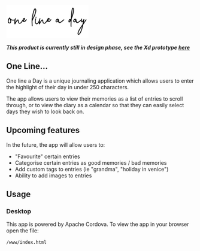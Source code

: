 <img src="https://github.com/zachmolony/one-line-a-day/blob/master/Design/logo-alt1.png" alt="logo" width="220"/>


***This product is currently still in design phase, see the Xd prototype [here](https://github.com/zachmolony/one-line-a-day/blob/master/Design/design.xd)***

## One Line...

One line a Day is a unique journaling application which allows users to enter the highlight of their day in under 250 characters. 

The app allows users to view their memories as a list of entries to scroll through, or to view the diary as a calendar so that they can easily select days they wish to look back on.

## Upcoming features

In the future, the app will allow users to:
- "Favourite" certain entries
- Categorise certain entries as good memories / bad memories
- Add custom tags to entries (ie "grandma", "holiday in venice")
- Ability to add images to entries

## Usage

### Desktop 
This app is powered by Apache Cordova. To view the app in your browser open the file:

    /www/index.html
